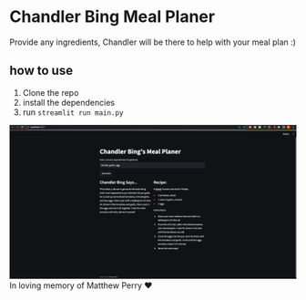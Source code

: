# Chandler Bing Meal Planer
Provide any ingredients, Chandler will be there to help with your meal plan :)

## how to use
1. Clone the repo
2. install the dependencies
3. run `streamlit run main.py`

[![Screenshot.png](Screenshot.png)](Screenshot%202023-11-10%20at%207.21.27%20PM%20%282%29.png)
In loving memory of Matthew Perry ❤️